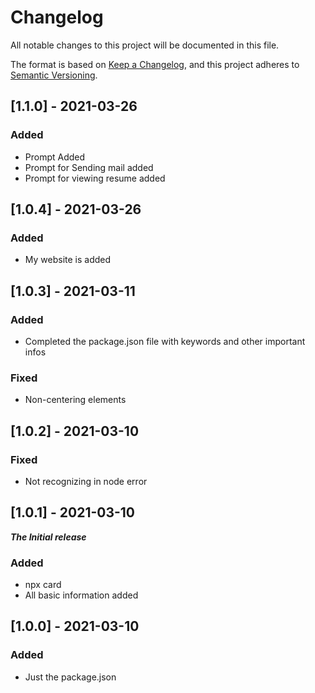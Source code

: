 # Changelog
All notable changes to this project will be documented in this file.

The format is based on [Keep a Changelog](https://keepachangelog.com/en/1.0.0/),
and this project adheres to [Semantic Versioning](https://semver.org/spec/v2.0.0.html).

## [1.1.0] - 2021-03-26
### Added
- Prompt Added
- Prompt for Sending mail added
- Prompt for viewing resume added

## [1.0.4] - 2021-03-26
### Added
- My website is added

## [1.0.3] - 2021-03-11
### Added
- Completed the package.json file with keywords and other important infos

### Fixed
- Non-centering elements

## [1.0.2] - 2021-03-10
### Fixed
- Not recognizing in node error

## [1.0.1] - 2021-03-10
***The Initial release***
### Added
- npx card
- All basic information added

## [1.0.0] - 2021-03-10
### Added
- Just the package.json